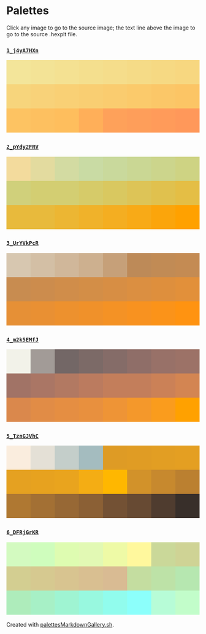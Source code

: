 # Palettes

Click any image to go to the source image; the text line above the image to go to the source .hexplt file.

### [`1_j4yA7HXn`](1_j4yA7HXn.hexplt)

[ ![1_j4yA7HXn.png](1_j4yA7HXn.png) ](1_j4yA7HXn.png)

### [`2_pYdy2FRV`](2_pYdy2FRV.hexplt)

[ ![2_pYdy2FRV.png](2_pYdy2FRV.png) ](2_pYdy2FRV.png)

### [`3_UrYVkPcR`](3_UrYVkPcR.hexplt)

[ ![3_UrYVkPcR.png](3_UrYVkPcR.png) ](3_UrYVkPcR.png)

### [`4_m2k5EMfJ`](4_m2k5EMfJ.hexplt)

[ ![4_m2k5EMfJ.png](4_m2k5EMfJ.png) ](4_m2k5EMfJ.png)

### [`5_TznGJVhC`](5_TznGJVhC.hexplt)

[ ![5_TznGJVhC.png](5_TznGJVhC.png) ](5_TznGJVhC.png)

### [`6_DFRjGrKR`](6_DFRjGrKR.hexplt)

[ ![6_DFRjGrKR.png](6_DFRjGrKR.png) ](6_DFRjGrKR.png)

Created with [palettesMarkdownGallery.sh](https://github.com/earthbound19/_ebDev/blob/master/scripts/imgAndVideo/palettesMarkdownGallery.sh).
